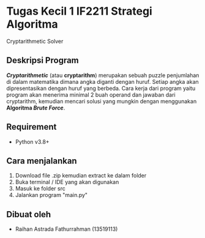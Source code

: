 # Tugas Kecil 1 IF2211 Strategi Algoritma
Cryptarithmetic Solver

## Deskripsi Program
_**Cryptarithmetic**_ (atau **cryptarithm**) merupakan sebuah puzzle penjumlahan di dalam matematika
dimana angka diganti dengan huruf. Setiap angka akan dipresentasikan dengan huruf yang berbeda. Cara kerja dari program yaitu program akan menerima minimal 2 buah operand dan jawaban dari cryptarithm, kemudian mencari solusi yang mungkin dengan menggunakan **Algoritma _Brute Force_**.

## Requirement
* Python v3.8+

## Cara menjalankan
1. Download file .zip kemudian extract ke dalam folder
2. Buka terminal / IDE yang akan digunakan
3. Masuk ke folder src
4. Jalankan program "main.py"

## Dibuat oleh
* Raihan Astrada Fathurrahman (13519113)
